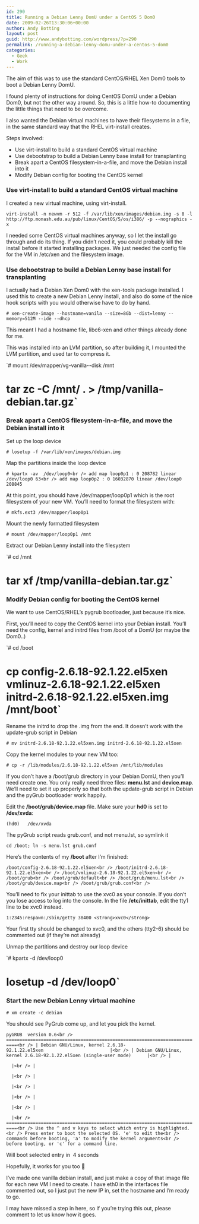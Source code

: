 ```yaml
---
id: 290
title: Running a Debian Lenny DomU under a CentOS 5 Dom0
date: 2009-02-26T13:30:06+00:00
author: Andy Botting
layout: post
guid: http://www.andybotting.com/wordpress/?p=290
permalink: /running-a-debian-lenny-domu-under-a-centos-5-dom0
categories:
  - Geek
  - Work
---
```

The aim of this was to use the standard CentOS/RHEL Xen Dom0 tools to boot a Debian Lenny DomU.

I found plenty of instructions for doing CentOS DomU under a Debian Dom0, but not the other way around. So, this is a little how-to documenting the little things that need to be overcome.

I also wanted the Debian virtual machines to have their filesystems in a file, in the same standard way that the RHEL virt-install creates.

Steps involved:

  * Use virt-install to build a standard CentOS virtual machine
  * Use debootstrap to build a Debian Lenny base install for transplanting
  * Break apart a CentOS filesystem-in-a-file, and move the Debian install into it
  * Modify Debian config for booting the CentOS kernel

### Use virt-install to build a standard CentOS virtual machine

I created a new virtual machine, using virt-install.

`virt-install -n newvm -r 512 -f /var/lib/xen/images/debian.img -s 8 -l http://ftp.monash.edu.au/pub/linux/CentOS/5/os/i386/ -p --nographics -x`

I needed some CentOS virtual machines anyway, so I let the install go through and do its thing. If you didn&#8217;t need it, you could probably kill the install before it started installing packages. We just needed the config file for the VM in /etc/xen and the filesystem image.

### Use debootstrap to build a Debian Lenny base install for transplanting

I actually had a Debian Xen Dom0 with the xen-tools package installed. I used this to create a new Debian Lenny install, and also do some of the nice hook scripts with you would otherwise have to do by hand.

`# xen-create-image --hostname=vanila --size=8Gb --dist=lenny --memory=512M --ide --dhcp`

This meant I had a hostname file, libc6-xen and other things already done for me.

This was installed into an LVM partition, so after building it, I mounted the LVM partition, and used tar to compress it.

`# mount /dev/mapper/vg-vanilla--disk /mnt<br />
# tar zc -C /mnt/ . > /tmp/vanilla-debian.tar.gz`

### Break apart a CentOS filesystem-in-a-file, and move the Debian install into it

Set up the loop device
  
`# losetup -f /var/lib/xen/images/debian.img`

Map the partitions inside the loop device
  
`# kpartx -av  /dev/loop0<br />
add map loop0p1 : 0 208782 linear /dev/loop0 63<br />
add map loop0p2 : 0 16032870 linear /dev/loop0 208845`

At this point, you should have /dev/mapper/loop0p1 which is the root filesystem of your new VM. You&#8217;ll need to format the filesystem with:
  
`# mkfs.ext3 /dev/mapper/loop0p1`

Mount the newly formatted filesystem
  
`# mount /dev/mapper/loop0p1 /mnt`

Extract our Debian Lenny install into the filesystem
  
`# cd /mnt<br />
# tar xf /tmp/vanilla-debian.tar.gz`

### Modify Debian config for booting the CentOS kernel

We want to use CentOS/RHEL&#8217;s pygrub bootloader, just because it&#8217;s nice.

First, you&#8217;ll need to copy the CentOS kernel into your Debian install. You&#8217;ll need the config, kernel and initrd files from /boot of a DomU (or maybe the Dom0..)
  
`# cd /boot<br />
# cp config-2.6.18-92.1.22.el5xen vmlinuz-2.6.18-92.1.22.el5xen initrd-2.6.18-92.1.22.el5xen.img /mnt/boot`

Rename the initrd to drop the .img from the end. It doesn&#8217;t work with the update-grub script in Debian
  
`# mv initrd-2.6.18-92.1.22.el5xen.img initrd-2.6.18-92.1.22.el5xen`

Copy the kernel modules to your new VM too:
  
`# cp -r /lib/modules/2.6.18-92.1.22.el5xen /mnt/lib/modules`

If you don&#8217;t have a /boot/grub directory in your Debian DomU, then you&#8217;ll need create one. You only really need three files: **menu.lst** and **device.map**. We&#8217;ll need to set it up properly so that both the update-grub script in Debian and the pyGrub bootloader work happily.

Edit the **/boot/grub/device.map** file. Make sure your **hd0** is set to **/dev/xvda**:
  
`(hd0)   /dev/xvda`

The pyGrub script reads grub.conf, and not menu.lst, so symlink it
  
`cd /boot; ln -s menu.lst grub.conf`

Here&#8217;s the contents of my **/boot** after I&#8217;m finished:
  
`/boot/config-2.6.18-92.1.22.el5xen<br />
/boot/initrd-2.6.18-92.1.22.el5xen<br />
/boot/vmlinuz-2.6.18-92.1.22.el5xen<br />
/boot/grub<br />
/boot/grub/default<br />
/boot/grub/menu.lst<br />
/boot/grub/device.map<br />
/boot/grub/grub.conf<br />
` 

You&#8217;ll need to fix your inittab to use the xvc0 as your console. If you don&#8217;t you lose access to log into the console. In the file **/etc/inittab**, edit the tty1 line to be xvc0 instead.
  
`1:2345:respawn:/sbin/getty 38400 <strong>xvc0</strong>`

Your first tty should be changed to xvc0, and the others (tty2-6) should be commented out (if they&#8217;re not already)

Unmap the partitions and destroy our loop device
  
`# kpartx -d /dev/loop0<br />
# losetup -d /dev/loop0`

### Start the new Debian Lenny virtual machine

`# xm create -c debian`

You should see PyGrub come up, and let you pick the kernel.
  
 `pyGRUB  version 0.6<br />
==========================================================================<br />
| Debian GNU/Linux, kernel 2.6.18-92.1.22.el5xen                         |<br />
| Debian GNU/Linux, kernel 2.6.18-92.1.22.el5xen (single-user mode)      |<br />
|                                                                        |<br />
|                                                                        |<br />
|                                                                        |<br />
|                                                                        |<br />
|                                                                        |<br />
|                                                                        |<br />
==========================================================================<br />
Use the ^ and v keys to select which entry is highlighted.<br />
Press enter to boot the selected OS. 'e' to edit the<br />
commands before booting, 'a' to modify the kernel arguments<br />
before booting, or 'c' for a command line.`

Will boot selected entry in  4 seconds

Hopefully, it works for you too 🙂

I&#8217;ve made one vanilla debian install, and just make a copy of that image file for each new VM I need to create. I have eth0 in the interfaces file commented out, so I just put the new IP in, set the hostname and I&#8217;m ready to go.

I may have missed a step in here, so if you&#8217;re trying this out, please comment to let us know how it goes.